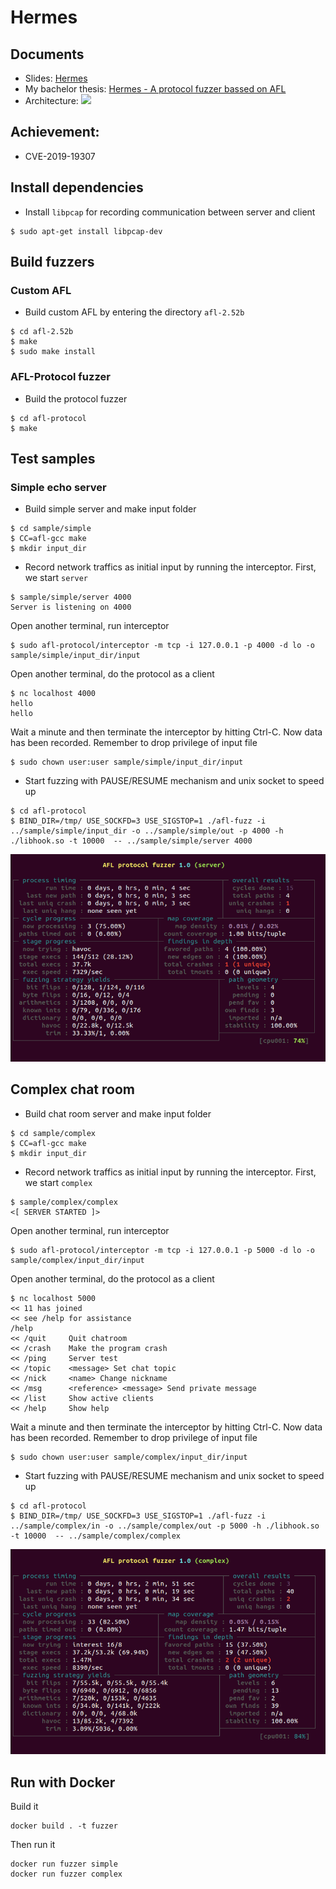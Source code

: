 # Hermes

## Documents
- Slides: [Hermes](https://github.com/HarDToBelieve/Hermes/blob/master/slide.pdf)
- My bachelor thesis: [Hermes - A protocol fuzzer bassed on AFL](https://github.com/HarDToBelieve/Hermes/blob/master/main.pdf)
- Architecture: ![](https://github.com/HarDToBelieve/Hermes/blob/master/pf_workflow.png)

## Achievement: 
- CVE-2019-19307

## Install dependencies
- Install `libpcap` for recording communication between server and client

```
$ sudo apt-get install libpcap-dev
```

## Build fuzzers
### Custom AFL
- Build custom AFL by entering the directory `afl-2.52b`

```
$ cd afl-2.52b
$ make
$ sudo make install
```

### AFL-Protocol fuzzer
- Build the protocol fuzzer

```
$ cd afl-protocol
$ make
```

## Test samples
### Simple echo server
- Build simple server and make input folder

```
$ cd sample/simple
$ CC=afl-gcc make
$ mkdir input_dir
```

- Record network traffics as initial input by running the interceptor. First, we start `server`

```
$ sample/simple/server 4000
Server is listening on 4000
```

Open another terminal, run interceptor

```
$ sudo afl-protocol/interceptor -m tcp -i 127.0.0.1 -p 4000 -d lo -o sample/simple/input_dir/input
```

Open another terminal, do the protocol as a client

```
$ nc localhost 4000
hello
hello
```

Wait a minute and then terminate the interceptor by hitting Ctrl-C. Now data has been recorded. Remember to drop privilege of input file

```
$ sudo chown user:user sample/simple/input_dir/input
```

- Start fuzzing with PAUSE/RESUME mechanism and unix socket to speed up 

```
$ cd afl-protocol
$ BIND_DIR=/tmp/ USE_SOCKFD=3 USE_SIGSTOP=1 ./afl-fuzz -i ../sample/simple/input_dir -o ../sample/simple/out -p 4000 -h ./libhook.so -t 10000  -- ../sample/simple/server 4000
```

![Screen shot for simple server](screenshot_simple.png)

## Complex chat room
- Build chat room server and make input folder

```
$ cd sample/complex
$ CC=afl-gcc make
$ mkdir input_dir
```

- Record network traffics as initial input by running the interceptor. First, we start `complex`

```
$ sample/complex/complex
<[ SERVER STARTED ]>
```

Open another terminal, run interceptor

```
$ sudo afl-protocol/interceptor -m tcp -i 127.0.0.1 -p 5000 -d lo -o sample/complex/input_dir/input
```

Open another terminal, do the protocol as a client

```
$ nc localhost 5000
<< 11 has joined
<< see /help for assistance
/help
<< /quit     Quit chatroom
<< /crash    Make the program crash
<< /ping     Server test
<< /topic    <message> Set chat topic
<< /nick     <name> Change nickname
<< /msg      <reference> <message> Send private message
<< /list     Show active clients
<< /help     Show help
```

Wait a minute and then terminate the interceptor by hitting Ctrl-C. Now data has been recorded. Remember to drop privilege of input file

```
$ sudo chown user:user sample/complex/input_dir/input
```

- Start fuzzing with PAUSE/RESUME mechanism and unix socket to speed up 

```
$ cd afl-protocol
$ BIND_DIR=/tmp/ USE_SOCKFD=3 USE_SIGSTOP=1 ./afl-fuzz -i ../sample/complex/in -o ../sample/complex/out -p 5000 -h ./libhook.so -t 10000  -- ../sample/complex/complex
```

![Screen shot for complex chat room](screenshot_complex.png)

## Run with Docker
Build it
```
docker build . -t fuzzer
```

Then run it
```
docker run fuzzer simple
docker run fuzzer complex
```
